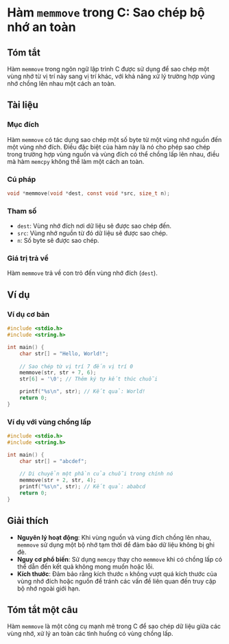 <!--
Meta Description: # Hàm `memmove` trong C: Sao chép bộ nhớ an toàn ## Tóm tắt Hàm `memmove` trong ngôn ngữ lập trình C được sử dụng để sao chép một vùng nhớ từ vị trí n...
Meta Keywords: vùng, nhớ, memmove, một, sao
-->

# Hàm `memmove` trong C: Sao chép bộ nhớ an toàn

## Tóm tắt
Hàm `memmove` trong ngôn ngữ lập trình C được sử dụng để sao chép một vùng nhớ từ vị trí này sang vị trí khác, với khả năng xử lý trường hợp vùng nhớ chồng lên nhau một cách an toàn.

## Tài liệu

### Mục đích
Hàm `memmove` có tác dụng sao chép một số byte từ một vùng nhớ nguồn đến một vùng nhớ đích. Điều đặc biệt của hàm này là nó cho phép sao chép trong trường hợp vùng nguồn và vùng đích có thể chồng lấp lên nhau, điều mà hàm `memcpy` không thể làm một cách an toàn.

### Cú pháp
```c
void *memmove(void *dest, const void *src, size_t n);
```

### Tham số
- `dest`: Vùng nhớ đích nơi dữ liệu sẽ được sao chép đến.
- `src`: Vùng nhớ nguồn từ đó dữ liệu sẽ được sao chép.
- `n`: Số byte sẽ được sao chép.

### Giá trị trả về
Hàm `memmove` trả về con trỏ đến vùng nhớ đích (`dest`).

## Ví dụ

### Ví dụ cơ bản
```c
#include <stdio.h>
#include <string.h>

int main() {
    char str[] = "Hello, World!";
    
    // Sao chép từ vị trí 7 đến vị trí 0
    memmove(str, str + 7, 6);
    str[6] = '\0'; // Thêm ký tự kết thúc chuỗi

    printf("%s\n", str); // Kết quả: World!
    return 0;
}
```

### Ví dụ với vùng chồng lấp
```c
#include <stdio.h>
#include <string.h>

int main() {
    char str[] = "abcdef";
    
    // Di chuyển một phần của chuỗi trong chính nó
    memmove(str + 2, str, 4);
    printf("%s\n", str); // Kết quả: ababcd
    return 0;
}
```

## Giải thích
- **Nguyên lý hoạt động**: Khi vùng nguồn và vùng đích chồng lên nhau, `memmove` sử dụng một bộ nhớ tạm thời để đảm bảo dữ liệu không bị ghi đè.
- **Nguy cơ phổ biến**: Sử dụng `memcpy` thay cho `memmove` khi có chồng lấp có thể dẫn đến kết quả không mong muốn hoặc lỗi.
- **Kích thước**: Đảm bảo rằng kích thước `n` không vượt quá kích thước của vùng nhớ đích hoặc nguồn để tránh các vấn đề liên quan đến truy cập bộ nhớ ngoài giới hạn.

## Tóm tắt một câu
Hàm `memmove` là một công cụ mạnh mẽ trong C để sao chép dữ liệu giữa các vùng nhớ, xử lý an toàn các tình huống có vùng chồng lấp.